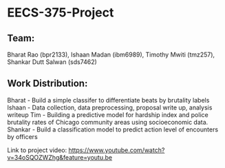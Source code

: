 # EECS-375-Project
## Team: 
Bharat Rao (bpr2133), Ishaan Madan (ibm6989), Timothy Mwiti (tmz257), Shankar Dutt Salwan (sds7462)
## Work Distribution:
Bharat - Build a simple classifer to differentiate beats by brutality labels
Ishaan - Data collection, data preprocessing, proposal write up, analysis writeup
Tim - Building a predictive model for hardship index and police brutality rates of Chicago community areas using socioeconomic data.
Shankar - Build a classification model to predict action level of encounters by officers

Link to project video: https://www.youtube.com/watch?v=34oSQOZWZhg&feature=youtu.be
